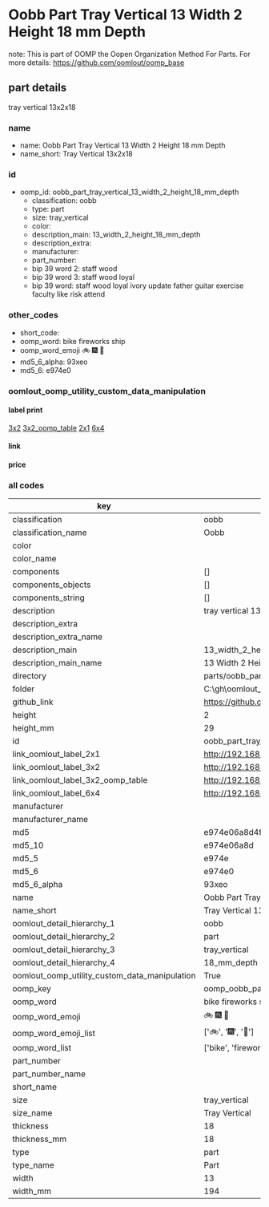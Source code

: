 # Oobb Part Tray Vertical 13 Width 2 Height 18 mm Depth  

note: This is part of OOMP the Oopen Organization Method For Parts. For more details: https://github.com/oomlout/oomp_base

##  part details
  



tray vertical 13x2x18



### name
* name: Oobb Part Tray Vertical 13 Width 2 Height 18 mm Depth
* name_short: Tray Vertical 13x2x18 
### id
* oomp_id: oobb_part_tray_vertical_13_width_2_height_18_mm_depth
  * classification: oobb
  * type: part
  * size: tray_vertical
  * color: 
  * description_main: 13_width_2_height_18_mm_depth
  * description_extra: 
  * manufacturer: 
  * part_number: 
  * bip 39 word 2: staff wood
  * bip 39 word 3: staff wood loyal
  * bip 39 word: staff wood loyal ivory update father guitar exercise faculty like risk attend

### other_codes
* short_code: 
* oomp_word: bike fireworks ship
* oomp_word_emoji :bike: :fireworks: :ship:
* md5_6_alpha: 93xeo
* md5_6: e974e0






### oomlout_oomp_utility_custom_data_manipulation
#### label print
[3x2](http://192.168.1.245:1112/?label=oomp%2093xeo)
[3x2_oomp_table](http://192.168.1.108:1112/?label=oomp%2093xeo)
[2x1](http://192.168.1.242:1112/?label=oomp%2093xeo)
[6x4](http://192.168.1.55:1112/?label=oomp%2093xeo)    

#### link

                              

#### price







### all codes 
| key | value |  
| --- | --- |  
| classification | oobb |  
| classification_name | Oobb |  
| color |  |  
| color_name |  |  
| components | [] |  
| components_objects | [] |  
| components_string | [] |  
| description | tray vertical 13x2x18 |  
| description_extra |  |  
| description_extra_name |  |  
| description_main | 13_width_2_height_18_mm_depth |  
| description_main_name | 13 Width 2 Height 18 mm Depth |  
| directory | parts/oobb_part_tray_vertical_13_width_2_height_18_mm_depth |  
| folder | C:\gh\oomlout_oobb_version_4_generated_parts\parts\oobb_part_tray_vertical_13_width_2_height_18_mm_depth |  
| github_link | https://github.com/oomlout/oomlout_oomp_part_src/tree/main/parts/oobb_part_tray_vertical_13_width_2_height_18_mm_depth |  
| height | 2 |  
| height_mm | 29 |  
| id | oobb_part_tray_vertical_13_width_2_height_18_mm_depth |  
| link_oomlout_label_2x1 | http://192.168.1.242:1112/?label=oomp%2093xeo |  
| link_oomlout_label_3x2 | http://192.168.1.245:1112/?label=oomp%2093xeo |  
| link_oomlout_label_3x2_oomp_table | http://192.168.1.108:1112/?label=oomp%2093xeo |  
| link_oomlout_label_6x4 | http://192.168.1.55:1112/?label=oomp%2093xeo |  
| manufacturer |  |  
| manufacturer_name |  |  
| md5 | e974e06a8d4f4cf94ef7476f093f4ea0 |  
| md5_10 | e974e06a8d |  
| md5_5 | e974e |  
| md5_6 | e974e0 |  
| md5_6_alpha | 93xeo |  
| name | Oobb Part Tray Vertical 13 Width 2 Height 18 mm Depth |  
| name_short | Tray Vertical 13x2x18  |  
| oomlout_detail_hierarchy_1 | oobb |  
| oomlout_detail_hierarchy_2 | part |  
| oomlout_detail_hierarchy_3 | tray_vertical |  
| oomlout_detail_hierarchy_4 | 18_mm_depth |  
| oomlout_oomp_utility_custom_data_manipulation | True |  
| oomp_key | oomp_oobb_part_tray_vertical_13_width_2_height_18_mm_depth |  
| oomp_word | bike fireworks ship |  
| oomp_word_emoji | :bike: :fireworks: :ship: |  
| oomp_word_emoji_list | [':bike:', ':fireworks:', ':ship:'] |  
| oomp_word_list | ['bike', 'fireworks', 'ship'] |  
| part_number |  |  
| part_number_name |  |  
| short_name |  |  
| size | tray_vertical |  
| size_name | Tray Vertical |  
| thickness | 18 |  
| thickness_mm | 18 |  
| type | part |  
| type_name | Part |  
| width | 13 |  
| width_mm | 194 |  
